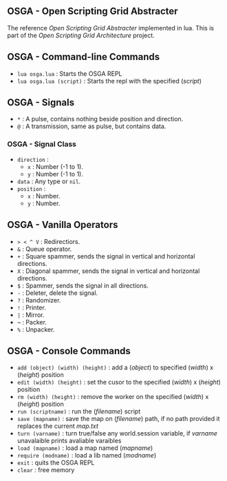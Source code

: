 ## OSGA - Open Scripting Grid Abstracter

The reference _Open Scripting Grid Abstracter_ implemented in lua.
This is part of the _Open Scripting Grid Architecture_ project.

## OSGA - Command-line Commands

- `lua osga.lua` : Starts the OSGA REPL
- `lua osga.lua (script)` : Starts the repl with the specified (_script_)

## OSGA - Signals

- `*` : A pulse, contains nothing beside position and direction.
- `@` : A transmission, same as pulse, but contains data.

### OSGA - Signal Class

- `direction` : 
  - `x` : Number (-1 to 1).
  - `y` : Number (-1 to 1).
- `data` : Any type or `nil`.
- `position` :
  - `x` : Number.
  - `y` : Number.

## OSGA - Vanilla Operators

- `> < ^ V` : Redirectiors.
- `&` : Queue operator.
- `+` : Square spammer, sends the signal in vertical and horizontal directions.
- `X` : Diagonal spammer, sends the signal in vertical and horizontal directions.
- `$` : Spammer, sends the signal in all directions.
- `-` : Deleter, delete the signal.
- `?` : Randomizer.
- `!` : Printer.
- `|` : Mirror.
- `¬` : Packer.
- `%` : Unpacker.

## OSGA - Console Commands

- `add (object) (width) (height)` :  add a (_object_) to specified (_width_) x (_height_) position
- `edit (width) (height)` : set the cusor to the specified (_width_) x (_height_) position
- `rm (width) (height)` : remove the worker on the specified (_width_) x (_height_) position
- `run (scriptname)` : run the (_filename_) script
- `save (mapname)` : save the map on (_filename_) path, if no path provided it replaces the current _map.txt_
- `turn (varname)` : turn true/false any world.session variable, if _varname_ unavalaible prints avaliable varaibles
- `load (mapname)` : load a map named (_mapname_)
- `require (modname)` : load a lib named (_modname_)
- `exit` : quits the OSGA REPL
- `clear` : free memory